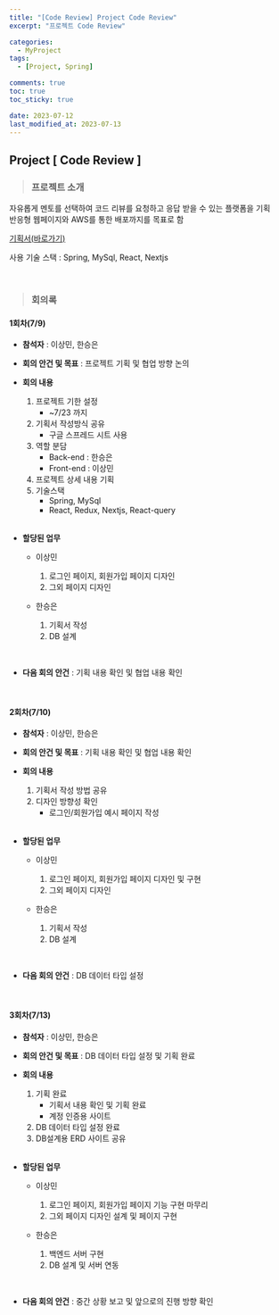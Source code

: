 ```yaml
---
title: "[Code Review] Project Code Review"
excerpt: "프로젝트 Code Review"

categories:
  - MyProject
tags:
  - [Project, Spring]

comments: true
toc: true
toc_sticky: true

date: 2023-07-12
last_modified_at: 2023-07-13
---
```


## Project [ Code Review ]

> ### 프로젝트 소개

자유롭게 멘토를 선택하여 코드 리뷰를 요청하고 응답 받을 수 있는 플랫폼을 기획  
반응형 웹페이지와 AWS를 통한 배포까지를 목표로 함

<a href="https://docs.google.com/spreadsheets/d/1AVsYmQw9CeW6j1WlSwJGeKoM9TVOWVCt3fK4NPtPZIA/edit#gid=1464759547" target="_blank">기획서(바로가기)</a>

사용 기술 스택 : Spring, MySql, React, Nextjs

<br>

> ### 회의록

#### 1회차(7/9)

- **참석자** : 이상민, 한승은

- **회의 안건 및 목표** : 프로젝트 기획 및 협업 방향 논의

- **회의 내용**

  1. 프로젝트 기한 설정
     - ~7/23 까지
  2. 기획서 작성방식 공유
     - 구글 스프레드 시트 사용
  3. 역할 분담
     - Back-end : 한승은
     - Front-end : 이상민
  4. 프로젝트 상세 내용 기획
  5. 기술스택
     - Spring, MySql
     - React, Redux, Nextjs, React-query

  <br>

- **할당된 업무**

  - 이상민

    1. 로그인 페이지, 회원가입 페이지 디자인
    2. 그외 페이지 디자인

  - 한승은

    1. 기획서 작성
    2. DB 설계

<br>

- **다음 회의 안건** : 기획 내용 확인 및 협업 내용 확인

  <br>

#### 2회차(7/10)

- **참석자** : 이상민, 한승은

- **회의 안건 및 목표** : 기획 내용 확인 및 협업 내용 확인

- **회의 내용**

  1. 기획서 작성 방법 공유
  2. 디자인 방향성 확인
     - 로그인/회원가입 예시 페이지 작성

  <br>

- **할당된 업무**

  - 이상민

    1. 로그인 페이지, 회원가입 페이지 디자인 및 구현
    2. 그외 페이지 디자인

  - 한승은

    1. 기획서 작성
    2. DB 설계

<br>

- **다음 회의 안건** : DB 데이터 타입 설정

  <br>

#### 3회차(7/13)

- **참석자** : 이상민, 한승은

- **회의 안건 및 목표** : DB 데이터 타입 설정 및 기획 완료

- **회의 내용**

  1. 기획 완료
     - 기획서 내용 확인 및 기획 완료
     - 계정 인증용 사이트
  2. DB 데이터 타입 설정 완료
  3. DB설계용 ERD 사이트 공유

  <br>

- **할당된 업무**

  - 이상민

    1. 로그인 페이지, 회원가입 페이지 기능 구현 마무리
    2. 그외 페이지 디자인 설계 및 페이지 구현

  - 한승은

    1. 백엔드 서버 구현
    2. DB 설계 및 서버 연동

<br>

- **다음 회의 안건** : 중간 상황 보고 및 앞으로의 진행 방향 확인

  <br>
